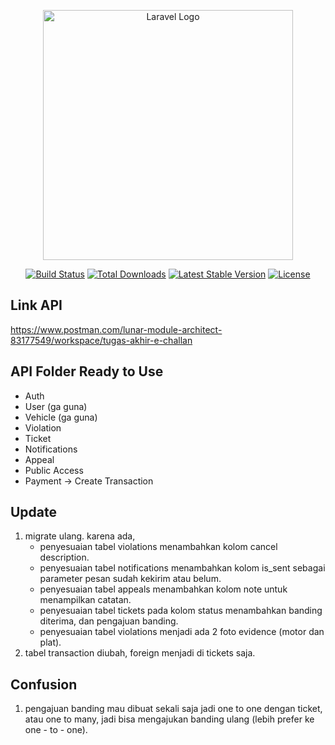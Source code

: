 <p align="center"><a href="https://laravel.com" target="_blank"><img src="https://raw.githubusercontent.com/laravel/art/master/logo-lockup/5%20SVG/2%20CMYK/1%20Full%20Color/laravel-logolockup-cmyk-red.svg" width="400" alt="Laravel Logo"></a></p>

<p align="center">
<a href="https://github.com/laravel/framework/actions"><img src="https://github.com/laravel/framework/workflows/tests/badge.svg" alt="Build Status"></a>
<a href="https://packagist.org/packages/laravel/framework"><img src="https://img.shields.io/packagist/dt/laravel/framework" alt="Total Downloads"></a>
<a href="https://packagist.org/packages/laravel/framework"><img src="https://img.shields.io/packagist/v/laravel/framework" alt="Latest Stable Version"></a>
<a href="https://packagist.org/packages/laravel/framework"><img src="https://img.shields.io/packagist/l/laravel/framework" alt="License"></a>
</p>

## Link API
https://www.postman.com/lunar-module-architect-83177549/workspace/tugas-akhir-e-challan

## API Folder Ready to Use
- Auth
- User (ga guna)
- Vehicle (ga guna)
- Violation
- Ticket
- Notifications
- Appeal
- Public Access
- Payment -> Create Transaction 

## Update
1. migrate ulang. karena ada,
    - penyesuaian tabel violations menambahkan kolom cancel description.
    - penyesuaian tabel notifications menambahkan kolom is_sent sebagai parameter pesan sudah kekirim atau belum.
    - penyesuaian tabel appeals menambahkan kolom note untuk menampilkan catatan.
    - penyesuaian tabel tickets pada kolom status menambahkan banding diterima, dan pengajuan banding.
    - penyesuaian tabel violations menjadi ada 2 foto evidence (motor dan plat).
2. tabel transaction diubah, foreign menjadi di tickets saja.

## Confusion
1. pengajuan banding mau dibuat sekali saja jadi one to one dengan ticket, atau one to many, jadi bisa mengajukan banding ulang (lebih prefer ke one - to - one).